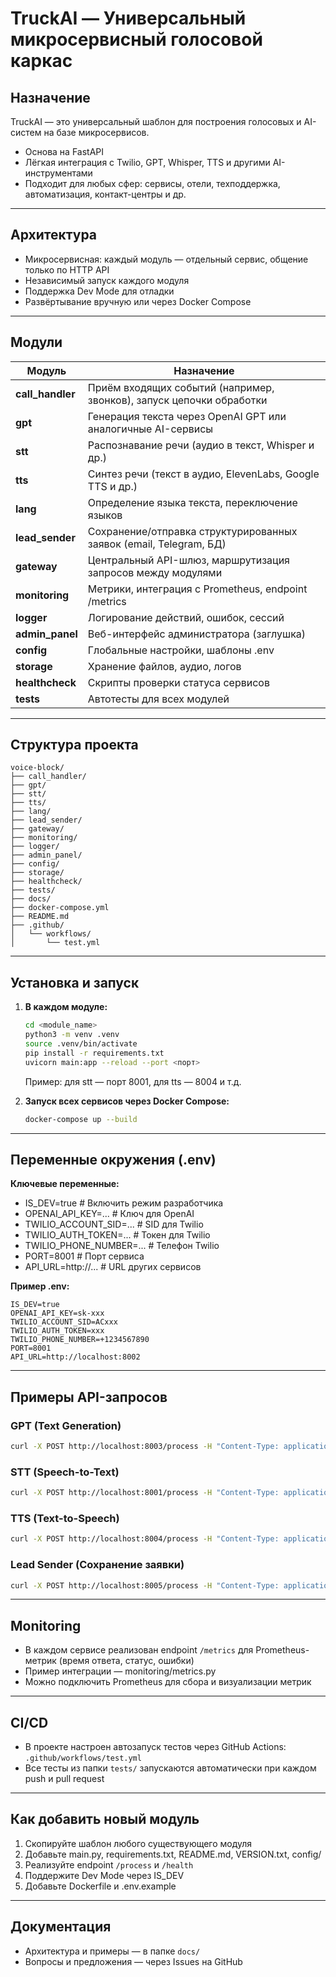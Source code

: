 # TruckAI — Универсальный микросервисный голосовой каркас

## Назначение
TruckAI — это универсальный шаблон для построения голосовых и AI-систем на базе микросервисов.
- Основа на FastAPI
- Лёгкая интеграция с Twilio, GPT, Whisper, TTS и другими AI-инструментами
- Подходит для любых сфер: сервисы, отели, техподдержка, автоматизация, контакт-центры и др.

---

## Архитектура
- Микросервисная: каждый модуль — отдельный сервис, общение только по HTTP API
- Независимый запуск каждого модуля
- Поддержка Dev Mode для отладки
- Развёртывание вручную или через Docker Compose

---

## Модули
| Модуль         | Назначение |
|---------------|------------|
| **call_handler** | Приём входящих событий (например, звонков), запуск цепочки обработки |
| **gpt**          | Генерация текста через OpenAI GPT или аналогичные AI-сервисы |
| **stt**          | Распознавание речи (аудио в текст, Whisper и др.) |
| **tts**          | Синтез речи (текст в аудио, ElevenLabs, Google TTS и др.) |
| **lang**         | Определение языка текста, переключение языков |
| **lead_sender**  | Сохранение/отправка структурированных заявок (email, Telegram, БД) |
| **gateway**      | Центральный API-шлюз, маршрутизация запросов между модулями |
| **monitoring**   | Метрики, интеграция с Prometheus, endpoint /metrics |
| **logger**       | Логирование действий, ошибок, сессий |
| **admin_panel**  | Веб-интерфейс администратора (заглушка) |
| **config**       | Глобальные настройки, шаблоны .env |
| **storage**      | Хранение файлов, аудио, логов |
| **healthcheck**  | Скрипты проверки статуса сервисов |
| **tests**        | Автотесты для всех модулей |

---

## Структура проекта
```
voice-block/
├── call_handler/
├── gpt/
├── stt/
├── tts/
├── lang/
├── lead_sender/
├── gateway/
├── monitoring/
├── logger/
├── admin_panel/
├── config/
├── storage/
├── healthcheck/
├── tests/
├── docs/
├── docker-compose.yml
├── README.md
├── .github/
│   └── workflows/
│       └── test.yml
```

---

## Установка и запуск

1. **В каждом модуле:**
   ```bash
   cd <module_name>
   python3 -m venv .venv
   source .venv/bin/activate
   pip install -r requirements.txt
   uvicorn main:app --reload --port <порт>
   ```
   Пример: для stt — порт 8001, для tts — 8004 и т.д.

2. **Запуск всех сервисов через Docker Compose:**
   ```bash
   docker-compose up --build
   ```

---

## Переменные окружения (.env)

**Ключевые переменные:**
- IS_DEV=true                # Включить режим разработчика
- OPENAI_API_KEY=...         # Ключ для OpenAI
- TWILIO_ACCOUNT_SID=...     # SID для Twilio
- TWILIO_AUTH_TOKEN=...      # Токен для Twilio
- TWILIO_PHONE_NUMBER=...    # Телефон Twilio
- PORT=8001                  # Порт сервиса
- API_URL=http://...         # URL других сервисов

**Пример .env:**
```
IS_DEV=true
OPENAI_API_KEY=sk-xxx
TWILIO_ACCOUNT_SID=ACxxx
TWILIO_AUTH_TOKEN=xxx
TWILIO_PHONE_NUMBER=+1234567890
PORT=8001
API_URL=http://localhost:8002
```

---

## Примеры API-запросов

### GPT (Text Generation)
```bash
curl -X POST http://localhost:8003/process -H "Content-Type: application/json" -d '{"user_input": "Привет, как дела?"}'
```

### STT (Speech-to-Text)
```bash
curl -X POST http://localhost:8001/process -H "Content-Type: application/json" -d '{"audio_url": "test.mp3"}'
```

### TTS (Text-to-Speech)
```bash
curl -X POST http://localhost:8004/process -H "Content-Type: application/json" -d '{"text": "Привет, как дела?"}' --output output.mp3
```

### Lead Sender (Сохранение заявки)
```bash
curl -X POST http://localhost:8005/process -H "Content-Type: application/json" -d '{"name": "Иван", "phone": "+79991234567", "city": "Москва", "dates": "01.07 — 10.07"}'
```

---

## Monitoring
- В каждом сервисе реализован endpoint `/metrics` для Prometheus-метрик (время ответа, статус, ошибки)
- Пример интеграции — monitoring/metrics.py
- Можно подключить Prometheus для сбора и визуализации метрик

---

## CI/CD
- В проекте настроен автозапуск тестов через GitHub Actions: `.github/workflows/test.yml`
- Все тесты из папки `tests/` запускаются автоматически при каждом push и pull request

---

## Как добавить новый модуль
1. Скопируйте шаблон любого существующего модуля
2. Добавьте main.py, requirements.txt, README.md, VERSION.txt, config/
3. Реализуйте endpoint `/process` и `/health`
4. Поддержите Dev Mode через IS_DEV
5. Добавьте Dockerfile и .env.example

---

## Документация
- Архитектура и примеры — в папке `docs/`
- Вопросы и предложения — через Issues на GitHub
